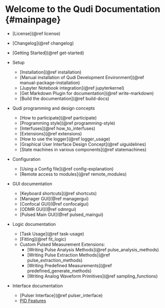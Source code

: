 # Welcome to the Qudi Documentation  {#mainpage}


* [License](@ref license)
* [Changelog](@ref changelog)
* [Getting Started](@ref get-started)

* Setup
    * [Installation](@ref installation)
    * [Manual installation of Qudi Development Environment](@ref manual-package-installation)
    * [Jupyter Notebook integration](@ref jupyterkernel)
    * [Get Markdown Plugin for documentation](@ref write-markdown)
    * [Build the documentation](@ref build-docs)

* Qudi programming and design concepts
   * [How to participate](@ref participate)
   * [Programming style](@ref programming-style)
   * [Interfuses](@ref how_to_interfuses)
   * [Extensions](@ref extensions)
   * [How to use the logger](@ref logger_usage)
   * [Graphical User Interface Design Concept](@ref uiguidelines)
   * [State machines in various components](@ref statemachines)

* Configuration
    * [Using a Config file](@ref config-explanation)
    * [Remote access to modules](@ref remote_modules)

* GUI documentation
    * [Keyboard shortcuts](@ref shortcuts)
    * [Manager GUI](@ref managergui)
    * [Confocal GUI](@ref confocalgui)
    * [ODMR GUI](@ref odmrgui)
    * [Pulsed Main GUI](@ref pulsed_maingui)

* Logic documentation
    * [Task Usage](@ref task-usage)
    * [Fitting](@ref fit_logic)
    * Custom Pulsed Measurement Extensions:
        * [Writing Pulse Analysis Methods](@ref pulse_analysis_methods)
        * [Writing Pulse Extraction Methods](@ref pulse_extraction_methods)
        * [Writing Predefined Measurements](@ref predefined_generate_methods)
        * [Writing Analog Waveform Primitives](@ref sampling_functions)

* Interface documentation
    * [Pulser Interface](@ref pulser_interface)
    * [PID Features](@pid_features)

